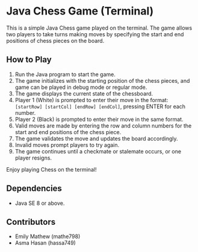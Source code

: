 # Java Chess Game (Terminal)

This is a simple Java Chess game played on the terminal. The game allows two players to take turns making moves by specifying the start and end positions of chess pieces on the board.

## How to Play

1. Run the Java program to start the game.
2. The game initializes with the starting position of the chess pieces, and game can be played in debug mode or regular mode.
3. The game displays the current state of the chessboard.
4. Player 1 (White) is prompted to enter their move in the format: `[startRow] [startCol] [endRow] [endCol]`, pressing ENTER for each number.
5. Player 2 (Black) is prompted to enter their move in the same format.
6. Valid moves are made by entering the row and column numbers for the start and end positions of the chess piece.
7. The game validates the move and updates the board accordingly.
8. Invalid moves prompt players to try again.
9. The game continues until a checkmate or stalemate occurs, or one player resigns.

Enjoy playing Chess on the terminal!

## Dependencies

- Java SE 8 or above.

## Contributors

- Emily Mathew (mathe798)
- Asma Hasan (hassa749)
